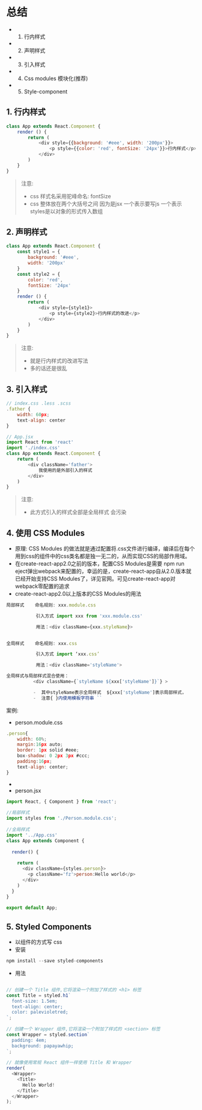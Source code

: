 # 总结
- 1. 行内样式
- 2. 声明样式
- 3. 引入样式
- 4. Css modules 模块化(推荐)
- 5. Style-component
## 1. 行内样式
```js
class App extends React.Component {
    render () {
        return (
            <div style={{background: '#eee', width: '200px'}}>
                <p style={{color: 'red', fontSize: '24px'}}>行内样式</p>
            </div>
        )
    }
}
```
> 注意: 
> - css 样式名采用驼峰命名: fontSize 
> - css 整体放在两个大括号之间 因为是jsx 一个表示要写js 一个表示styles是以对象的形式传入数组

## 2. 声明样式
```js
class App extends React.Component {
    const style1 = {
        background: '#eee',
        width: '200px'
    }
    const style2 = {
        color: 'red',
        fontSize: '24px'
    }
    render () {
        return (
            <div style={style1}>
                <p style={style2}>行内样式的改进</p>
            </div>
        )
    }
}
```
> 注意:
> - 就是行内样式的改进写法 
> - 多的话还是很乱

## 3. 引入样式
```js
// index.css .less .scss
.father {
    width: 60px;
    text-align: center
}

// App.jsx
import React from 'react'
import './index.css'
class App extends React.Component {
    return (
        <div className='father'>
            我使用的是外部引入的样式
        </div>
    )
}
```
> 注意: 
> - 此方式引入的样式全部是全局样式 会污染

## 4. 使用 CSS Modules
- 原理: CSS Modules 的做法就是通过配置将.css文件进行编译，编译后在每个用到css的组件中的css类名都是独一无二的，从而实现CSS的局部作用域。
- 在create-react-app2.0之前的版本，配置CSS Modules是需要 npm run eject弹出webpack来配置的，幸运的是，create-react-app自从2.0.版本就已经开始支持CSS Modules了，详见官网。可见create-react-app对webpack零配置的追求
- create-react-app2.0以上版本的CSS Modules的用法
```js
局部样式    命名规则: xxx.module.css     

           引入方式 import xxx from 'xxx.module.css'

           用法：<div className={xxx.styleName}>

 
全局样式    命名规则: xxx.css   

           引入方式 import ‘xxx.css’

           用法：<div className='styleName'>

全局样式与局部样式混合使用： 
          <div className={`styleName ${xxx['styleName']}`} > 

          -  其中styleName表示全局样式  ${xxx['styleName']表示局部样式，
          -  注意{ }内使用模板字符串 ``
```
案例: 
- person.module.css
```js
.person{
    width: 60%;
    margin:16px auto;
    border: 1px solid #eee;
    box-shadow: 0 2px 3px #ccc;
    padding:16px;
    text-align: center;
}
```
- 
- person.jsx
```js
import React, { Component } from 'react';
 
//局部样式
import styles from './Person.module.css';
 
//全局样式
import '../App.css'
class App extends Component {
  
  render() {
 
    return (
      <div className={styles.person}>
        <p className='fz'>person:Hello world</p>
      </div> 
    )
  }
}
 
export default App;

```

## 5. Styled Components
- 以组件的方式写 css
- 安装
```js
npm install --save styled-components
```
- 用法
```js

// 创建一个 Title 组件,它将渲染一个附加了样式的 <h1> 标签
const Title = styled.h1`
  font-size: 1.5em;
  text-align: center;
  color: palevioletred;
`;
 
// 创建一个 Wrapper 组件,它将渲染一个附加了样式的 <section> 标签
const Wrapper = styled.section`
  padding: 4em;
  background: papayawhip;
`;
 
// 就像使用常规 React 组件一样使用 Title 和 Wrapper 
render(
  <Wrapper>
    <Title>
      Hello World!
    </Title>
  </Wrapper>
);
```

